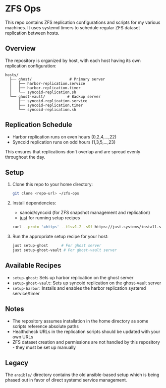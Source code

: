 # ZFS Ops

This repo contains ZFS replication configurations and scripts for my various machines. It uses systemd timers to schedule regular ZFS dataset replication between hosts.

## Overview

The repository is organized by host, with each host having its own replication configuration:

```
hosts/
  ├── ghost/                 # Primary server
  │   ├── harbor-replication.service
  │   ├── harbor-replication.timer
  │   └── syncoid-replication.sh
  └── ghost-vault/          # Backup server
      ├── syncoid-replication.service
      ├── syncoid-replication.timer
      └── syncoid-replication.sh
```

## Replication Schedule

- Harbor replication runs on even hours (0,2,4,...,22)
- Syncoid replication runs on odd hours (1,3,5,...,23)

This ensures that replications don't overlap and are spread evenly throughout the day.

## Setup

1. Clone this repo to your home directory:
   ```bash
   git clone <repo-url> ~/zfs-ops
   ```

2. Install dependencies:
   - sanoid/syncoid (for ZFS snapshot management and replication)
   - [just](https://github.com/casey/just) for running setup recipes
   ```bash
   curl --proto '=https' --tlsv1.2 -sSf https://just.systems/install.sh | bash -s -- --to ~/.local/bin
   ```

3. Run the appropriate setup recipe for your host:
   ```bash
   just setup-ghost      # For ghost server
   just setup-ghost-vault # For ghost-vault server
   ```

## Available Recipes

- `setup-ghost`: Sets up harbor replication on the ghost server
- `setup-ghost-vault`: Sets up syncoid replication on the ghost-vault server
- `setup-harbor`: Installs and enables the harbor replication systemd service/timer

## Notes

- The repository assumes installation in the home directory as some scripts reference absolute paths
- Healthcheck URLs in the replication scripts should be updated with your own URLs
- ZFS dataset creation and permissions are not handled by this repository - they must be set up manually

## Legacy

The `ansible/` directory contains the old ansible-based setup which is being phased out in favor of direct systemd service management.

